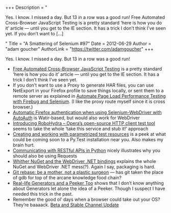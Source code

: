 +++
Description = "<p>Yes. I know. I missed a day. But 13 in a row was a good run! Free Automated Cross-Browser JavaScript Testing is a pretty standard ‘here is how you do it’ article — until you get to the IE section. It has a trick I don’t think I’ve seen yet. If you don’t want to […]</p>"
Title = "A Smattering of Selenium #97"
Date = 2012-06-29
Author = "adam goucher"
AuthorLink = "https://twitter.com/adamgoucher"
+++

<p>Yes. I know. I missed a day. But 13 in a row was a good run!</p>
<ul>
<li><a href="http://blog.parse.com/2012/06/28/free-automated-cross-browser-javascript-testing/">Free Automated Cross-Browser JavaScript Testing</a> is a pretty standard &#8216;here is how you do it&#8217; article &#8212; until you get to the IE section. It has a trick I don&#8217;t think I&#8217;ve seen yet.</a></li>
<li>If you don&#8217;t want to use a Proxy to generate HAR files, you can use NetExport in your Firefox profile to save things locally, or sent them to a remote server as explained in <a href="http://www.softwareishard.com/blog/firebug/automate-page-load-performance-testing-with-firebug-and-selenium/">Automate Page Load Performance Testing with Firebug and Selenium</a>. (I like the proxy route myself since it is cross browser.)</li>
<li><a href="http://watirmelon.com/2012/06/27/automatic-firefox-authentication-when-using-selenium-webdriver-with-autoauth/">Automatic Firefox authentication when using Selenium-WebDriver with AutoAuth</a> is Watir-based, but would also work for WebDriver</li>
<li><a href="http://my.opera.com/ODIN/blog/2012/06/27/introducing-robohydra-operas-open-source-http-client-test-tool">Introducing RoboHydra &#8211; Opera&#8217;s open-source HTTP client test tool</a> seems to take the whole &#8216;take this service and stub it!&#8217; approach</li>
<li><a href="http://pytest.org/dev/resources.html">Creating and working with parametrized test resources</a> is a peek at what could be coming soon to a Py.Test installation near you. Also makes my brain hurt.</li>
<li><a href="http://isbullsh.it/2012/06/Rest-api-in-python/">Communicating with RESTful APIs in Python</a> nicely illustrates why you should also be using Requests</li>
<li><a href="http://jimevansmusic.blogspot.ca/2012/06/whither-nuget-and-webdriver-net.html">Whither NuGet and the WebDriver .NET bindings</a> explains the whole NuGet and WebDriver .NET mess(?). Again I say, packaging is hard.</li>
<li><a href="http://blog.ivandemarino.me/2012/06/16/Git-rebase-be-a-mother-not-a-plastic-surgeon">Git rebase: be a mother, not a plastic surgeon</a> &#8212; has git taken the place of gdb for top of the arcane knowledge food chain?</li>
<li><a href="http://hairysun.com/blog/2012/06/28/real-life-generators-and-peeker/">Real-life Generators and a Peeker Too</a> shows that I don&#8217;t know anything about Generators let alone the idea of a Peeker. Though I suspect I have needed this trick in the past.</li>
<li>Remember the good ol&#8217; days when a browser could take out your OS? They&#8217;re baaaack. <a href="http://googlechromereleases.blogspot.ca/2012/06/beta-and-stable-channel-update.html">Beta and Stable Channel Update</a></li>
</ul>

